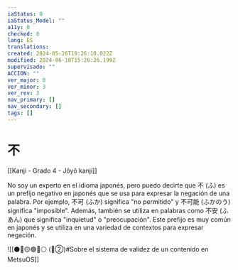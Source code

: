 ```yaml
---
iaStatus: 0
iaStatus_Model: ""
a11y: 0
checked: 0
lang: ES
translations: 
created: 2024-05-26T19:26:10.022Z
modified: 2024-06-10T15:26:26.199Z
supervisado: ""
ACCION: ""
ver_major: 0
ver_minor: 3
ver_rev: 3
nav_primary: []
nav_secondary: []
tags: []
---
```

# 不

[[Kanji - Grado 4 - Jôyô kanji]]

No soy un experto en el idioma japonés, pero puedo decirte que 不 (ふ) es un prefijo negativo en japonés que se usa para expresar la negación de una palabra. Por ejemplo, 不可 (ふか) significa "no permitido" y 不可能 (ふかのう) significa "imposible". Además, también se utiliza en palabras como 不安 (ふあん) que significa "inquietud" o "preocupación". Este prefijo es muy común en japonés y se utiliza en una variedad de contextos para expresar negación.


![[⚫🔴🟡🟢🔵⚪ (🔴②)#Sobre el sistema de validez de un contenido en MetsuOS]]